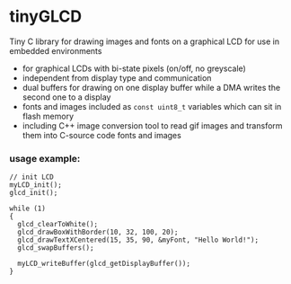 # tinyGLCD
Tiny C library for drawing images and fonts on a graphical LCD for use in embedded environments

- for graphical LCDs with bi-state pixels (on/off, no greyscale)
- independent from display type and communication
- dual buffers for drawing on one display buffer while a DMA writes the second one to a display
- fonts and images included as `const uint8_t` variables which can sit in flash memory
- including C++ image conversion tool to read gif images and transform them into C-source code fonts and images

### usage example:
```
// init LCD
myLCD_init();
glcd_init();

while (1)
{
  glcd_clearToWhite();
  glcd_drawBoxWithBorder(10, 32, 100, 20);
  glcd_drawTextXCentered(15, 35, 90, &myFont, "Hello World!");
  glcd_swapBuffers();
  
  myLCD_writeBuffer(glcd_getDisplayBuffer());
}
```

